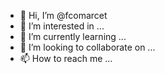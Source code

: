 - 👋 Hi, I’m @fcomarcet
- 👀 I’m interested in ...
- 🌱 I’m currently learning ...
- 💞️ I’m looking to collaborate on ...
- 📫 How to reach me ...

<!---
fcomarcet/fcomarcet is a ✨ special ✨ repository because its `README.md` (this file) appears on your GitHub profile.
You can click the Preview link to take a look at your changes.
--->
